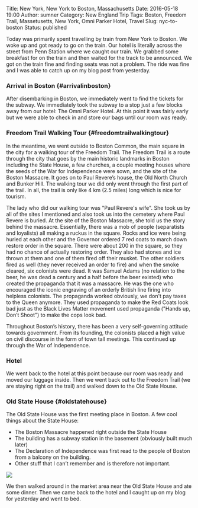 Title: New York, New York to Boston, Massachusetts
Date: 2016-05-18 19:00
Author: sumner
Category: New England Trip
Tags: Boston, Freedom Trail, Massetusetts, New York, Omni Parker Hotel, Travel
Slug: nyc-to-boston
Status: published

Today was primarily spent travelling by train from New York to Boston. We
woke up and got ready to go on the train. Our hotel is literally across
the street from Penn Station where we caught our train. We grabbed some
breakfast for on the train and then waited for the track to be
announced. We got on the train fine and finding seats was not a problem.
The ride was fine and I was able to catch up on my blog post from
yesterday.

### Arrival in Boston {#arrivalinboston}

After disembarking in Boston, we immediately went to find the tickets
for the subway. We immediately took the subway to a stop just a few
blocks away from our hotel: The Omni Parker Hotel. At this point it was
fairly early but we were able to check in and store our bags until our
room was ready.

### Freedom Trail Walking Tour {#freedomtrailwalkingtour}

In the meantime, we went outside to Boston Common, the main square in
the city for a walking tour of the Freedom Trail. The Freedom Trail is a
route through the city that goes by the main historic landmarks in
Boston including the State House, a few churches, a couple meeting
houses where the seeds of the War for Independence were sown, and the
site of the Boston Massacre. It goes on to Paul Revere’s house, the Old
North Church and Bunker Hill. The walking tour we did only went through
the first part of the trail. In all, the trail is only like 4 km (2.5
miles) long which is nice for tourism.

The lady who did our walking tour was "Paul Revere's wife". She took us
by all of the sites I mentioned and also took us into the cemetery where
Paul Revere is buried. At the site of the Boston Massacre, she told us
the story behind the massacre. Essentially, there was a mob of people
(separatists and loyalists) all making a ruckus in the square. Rocks and
ice were being hurled at each other and the Governor ordered 7 red coats
to march down restore order in the square. There were about 200 in the
square, so they had no chance of actually restoring order. They also had
stones and ice thrown at them and one of them fired off their musket.
The other soldiers fired as well (they never received an order to fire)
and when the smoke cleared, six colonists were dead. It was Samuel Adams
(no relation to the beer, he was dead a century and a half before the
beer existed) who created the propaganda that it was a massacre. He was
the one who encouraged the iconic engraving of an orderly British line
firing into helpless colonists. The propaganda worked obviously, we
don't pay taxes to the Queen anymore. They used propaganda to make the
Red Coats look bad just as the Black Lives Matter movement used
propaganda ("Hands up, Don’t Shoot") to make the cops look bad.

Throughout Boston’s history, there has been a very self-governing
attitude towards government. From its founding, the colonists placed a
high value on civil discourse in the form of town tall meetings. This
continued up through the War of Independence.

### Hotel

We went back to the hotel at this point because our room was ready and
moved our luggage inside. Then we went back out to the Freedom Trail (we
are staying right on the trail) and walked down to the Old State House.

### Old State House {#oldstatehouse}

The Old State House was the first meeting place in Boston. A few cool
things about the State House:

-   The Boston Massacre happened right outside the State House
-   The building has a subway station in the basement (obviously built
    much later)
-   The Declaration of Independence was first read to the people of
    Boston from a balcony on the building.
-   Other stuff that I can’t remember and is therefore not important.

[![]({static}/images/new-england-trip/boston1.jpg)]({static}/images/new-england-trip/boston1.jpg)

We then walked around in the market area near the Old State House and
ate some dinner. Then we came back to the hotel and I caught up on my
blog for yesterday and went to bed.

